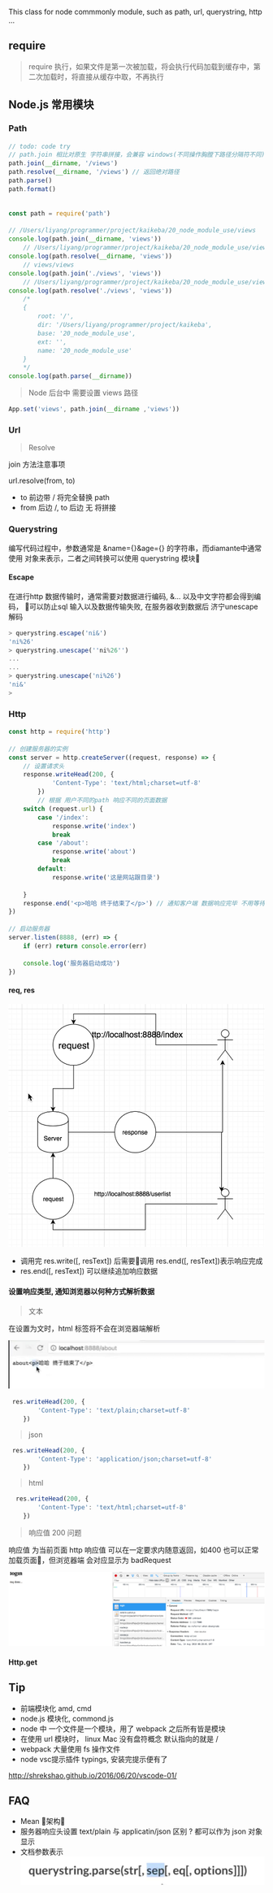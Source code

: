 This class for node commmonly module, such as path, url, querystring, http ...



## require 

 > require 执行，如果文件是第一次被加载，将会执行代码加载到缓存中，第二次加载时，将直接从缓存中取，不再执行


## Node.js 常用模块

### Path 


```js 
// todo: code try
// path.join 相比对原生 字符串拼接，会兼容 windows(不同操作胸膛下路径分隔符不同)
path.join(__dirname, '/views')   
path.resolve(__dirname, '/views') // 返回绝对路径
path.parse()
path.format()

```

```js

const path = require('path')

// /Users/liyang/programmer/project/kaikeba/20_node_module_use/views
console.log(path.join(__dirname, 'views'))
    // /Users/liyang/programmer/project/kaikeba/20_node_module_use/views
console.log(path.resolve(__dirname, 'views'))
    // views/views
console.log(path.join('./views', 'views'))
    // /Users/liyang/programmer/project/kaikeba/20_node_module_use/views/views
console.log(path.resolve('./views', 'views'))
    /*
    {
        root: '/',
        dir: '/Users/liyang/programmer/project/kaikeba',
        base: '20_node_module_use',
        ext: '',
        name: '20_node_module_use'
    } 
    */
console.log(path.parse(__dirname))

```

> Node 后台中 需要设置 views 路径
```js
App.set('views', path.join(__dirname ,'views'))

```

### Url

> Resolve

join 方法注意事项

url.resolve(from, to)

- to 前边带 / 将完全替换 path
- from 后边 /, to 后边 无 将拼接


### Querystring

编写代码过程中，参数通常是 &name={}&age={} 的字符串，而diamante中通常使用 对象来表示，二者之间转换可以使用 querystring 模块

#### Escape 

在进行http 数据传输时，通常需要对数据进行编码, &... 以及中文字符都会得到编码， 可以防止sql 输入以及数据传输失败, 在服务器收到数据后 济宁unescape 解码

```js
> querystring.escape('ni&')
'ni%26'
> querystring.unescape(''ni%26'')
...
...
> querystring.unescape('ni%26')
'ni&'
> 
```

### Http
```js
const http = require('http')

// 创建服务器的实例
const server = http.createServer((request, response) => {
    // 设置请求头
    response.writeHead(200, {
            'Content-Type': 'text/html;charset=utf-8'
        })
        // 根据 用户不同的path 响应不同的页面数据
    switch (request.url) {
        case '/index':
            response.write('index')
            break
        case '/about':
            response.write('about')
            break
        default:
            response.write('这是网站跟目录')

    }
    response.end('<p>哈哈 终于结束了</p>') // 通知客户端 数据响应完毕 不用等待了
})

// 启动服务器
server.listen(8888, (err) => {
    if (err) return console.error(err)

    console.log('服务器启动成功')
})
```

#### req, res

![req](imgs/20/http_req_res.png)

- 调用完 res.write([, resText]) 后需要调用 res.end([, resText])表示响应完成
- res.end([, resText]) 可以继续追加响应数据

#### 设置响应类型, 通知浏览器以何种方式解析数据

> 文本

在设置为文时，html 标签将不会在浏览器端解析

![text_plain_res](imgs/20/text_plain_res.png)


```js
 res.writeHead(200, {
        'Content-Type': 'text/plain;charset=utf-8'
    })
``` 
> json
```js
 res.writeHead(200, {
        'Content-Type': 'application/json;charset=utf-8'
    }) 
``` 
> html
```js
  res.writeHead(200, {
        'Content-Type': 'text/html;charset=utf-8'
    })
``` 

> 响应值 200 问题

响应值 为当前页面 http 响应值 可以在一定要求内随意返回，如400 也可以正常加载页面，但浏览器端 会对应显示为 badRequest

![res_head](imgs/20/bad_req.png)

#### Http.get

## Tip

- 前端模块化  amd, cmd 
- node.js 模块化, commond.js
- node 中 一个文件是一个模块，用了 webpack 之后所有皆是模块
- 在使用 url 模块时， linux Mac 没有盘符概念 默认指向的就是   / 
- webpack 大量使用 fs 操作文件
- node vsc提示插件 typings, 安装完提示便有了

http://shrekshao.github.io/2016/06/20/vscode-01/

## FAQ

- Mean 架构
- 服务器响应头设置 text/plain 与 applicatin/json 区别 ? 都可以作为 json 对象显示
- 文档参数表示
![param_doc](imgs/20/I-doc_param.png)

